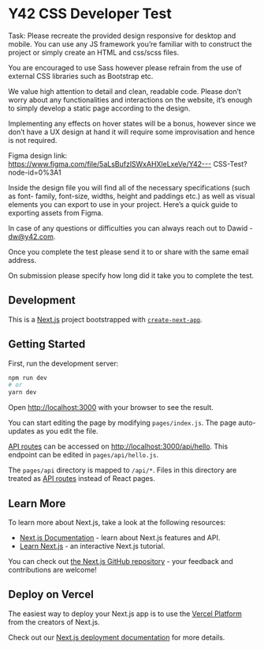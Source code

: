 # Y42 CSS Developer Test

Task: Please recreate the provided design responsive for desktop and mobile. You
can use any JS framework you’re familiar with to construct the project or simply
create an HTML and css/scss files.

You are encouraged to use Sass however please refrain from the use of external CSS libraries such as Bootstrap etc.

We value high attention to detail and clean, readable code. Please don’t worry
about any functionalities and interactions on the website, it’s enough to simply
develop a static page according to the design.

Implementing any effects on hover states will be a bonus, however since we don’t have a UX design at hand it will require some improvisation and hence is not required.

Figma design link: https://www.figma.com/file/5aLsBufzlSWxAHXleLxeVe/Y42---
CSS-Test?node-id=0%3A1

Inside the design file you will find all of the necessary specifications (such as font-
family, font-size, widths, height and paddings etc.) as well as visual elements you
can export to use in your project. Here’s a quick guide to exporting assets from
Figma.

In case of any questions or difficulties you can always reach out to Dawid -
dw@y42.com.

Once you complete the test please send it to or share with the same email
address. 

On submission please specify how long did it take you to complete
the test.

## Development 

This is a [Next.js](https://nextjs.org/) project bootstrapped with [`create-next-app`](https://github.com/vercel/next.js/tree/canary/packages/create-next-app).

## Getting Started

First, run the development server:

```bash
npm run dev
# or
yarn dev
```

Open [http://localhost:3000](http://localhost:3000) with your browser to see the result.

You can start editing the page by modifying `pages/index.js`. The page auto-updates as you edit the file.

[API routes](https://nextjs.org/docs/api-routes/introduction) can be accessed on [http://localhost:3000/api/hello](http://localhost:3000/api/hello). This endpoint can be edited in `pages/api/hello.js`.

The `pages/api` directory is mapped to `/api/*`. Files in this directory are treated as [API routes](https://nextjs.org/docs/api-routes/introduction) instead of React pages.

## Learn More

To learn more about Next.js, take a look at the following resources:

- [Next.js Documentation](https://nextjs.org/docs) - learn about Next.js features and API.
- [Learn Next.js](https://nextjs.org/learn) - an interactive Next.js tutorial.

You can check out [the Next.js GitHub repository](https://github.com/vercel/next.js/) - your feedback and contributions are welcome!

## Deploy on Vercel

The easiest way to deploy your Next.js app is to use the [Vercel Platform](https://vercel.com/new?utm_medium=default-template&filter=next.js&utm_source=create-next-app&utm_campaign=create-next-app-readme) from the creators of Next.js.

Check out our [Next.js deployment documentation](https://nextjs.org/docs/deployment) for more details.
